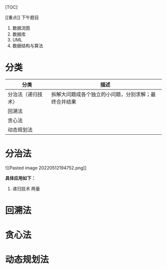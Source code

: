 [TOC]

[[重点]] 下午题目
1. 数据流图
2. 数据库
3. UML
4. 数据结构与算法

# 分类
| 分类       | 描述 |
| ---------- | ---- |
| 分治法（递归技术）     | 拆解大问题成各个独立的小问题，分别求解；最终合并结果     |
| 回溯法     |      |
| 贪心法     |      |
| 动态规划法 |      |

# 分治法
![[Pasted image 20220512194752.png]]

**具体应用如下：**
1. 递归技术
两量

# 回溯法


# 贪心法


# 动态规划法